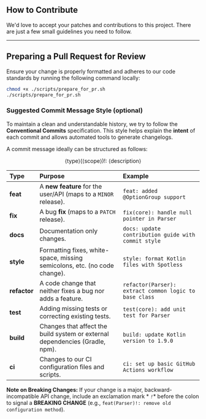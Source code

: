 ## How to Contribute

We'd love to accept your patches and contributions to this project. There are just a few small guidelines you need to
follow.

---
## Preparing a Pull Request for Review
Ensure your change is properly formatted and adheres to our code standards by running the following command locally:

```bash
chmod +x ./scripts/prepare_for_pr.sh
./scripts/prepare_for_pr.sh
```

### Suggested Commit Message Style (optional)

To maintain a clean and understandable history, we try to follow the **Conventional Commits** specification. This style
helps explain the **intent** of each commit and allows automated tools to generate changelogs.

A commit message ideally can be structured as follows:

$$\langle\text{type}\rangle(\langle\text{scope}\rangle)\text{!}\colon\ \langle\text{description}\rangle$$

| Type         | Purpose                                                                      | Example                                                |
|:-------------|:-----------------------------------------------------------------------------|:-------------------------------------------------------|
| **feat**     | A **new feature** for the user/API (maps to a `MINOR` release).              | `feat: added @OptionGroup support`                     |
| **fix**      | A bug **fix** (maps to a `PATCH` release).                                   | `fix(core): handle null pointer in Parser`             |
| **docs**     | Documentation only changes.                                                  | `docs: update contribution guide with commit style`    |
| **style**    | Formatting fixes, white-space, missing semicolons, etc. (no code change).    | `style: format Kotlin files with Spotless`             |
| **refactor** | A code change that neither fixes a bug nor adds a feature.                   | `refactor(Parser): extract common logic to base class` |
| **test**     | Adding missing tests or correcting existing tests.                           | `test(core): add unit test for Parser`                 |
| **build**    | Changes that affect the build system or external dependencies (Gradle, npm). | `build: update Kotlin version to 1.9.0`                |
| **ci**       | Changes to our CI configuration files and scripts.                           | `ci: set up basic GitHub Actions workflow`             |

**Note on Breaking Changes:** If your change is a major, backward-incompatible API change, include an exclamation mark *
*`!`** before the colon to signal a **BREAKING CHANGE** (e.g., `feat(Parser)!: remove old configuration method`).




